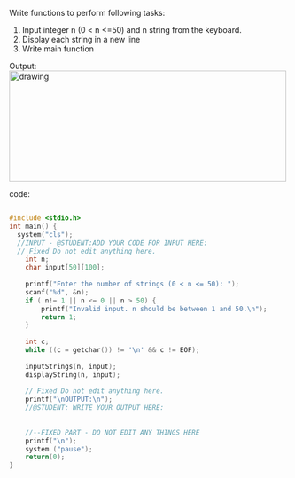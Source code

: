 
Write functions to perform following tasks:
1. Input integer n (0 < n <=50) and n string from the keyboard.
2. Display each string in a new line
3. Write main function

Output:
<img src="images/1501.png" alt="drawing" style="width:500px; height:200px"/>


code:
```cpp

#include <stdio.h>
int main() {
  system("cls");
  //INPUT - @STUDENT:ADD YOUR CODE FOR INPUT HERE:
  // Fixed Do not edit anything here.
    int n;
    char input[50][100]; 
	
	printf("Enter the number of strings (0 < n <= 50): ");
	scanf("%d", &n);
    if ( n!= 1 || n <= 0 || n > 50) {
        printf("Invalid input. n should be between 1 and 50.\n");
        return 1; 
    }
    
	int c;
    while ((c = getchar()) != '\n' && c != EOF);
    
    inputStrings(n, input);
    displayString(n, input);
    
    // Fixed Do not edit anything here.
    printf("\nOUTPUT:\n");
    //@STUDENT: WRITE YOUR OUTPUT HERE:
      
    
    //--FIXED PART - DO NOT EDIT ANY THINGS HERE
    printf("\n");
    system ("pause");
    return(0);
}
```

